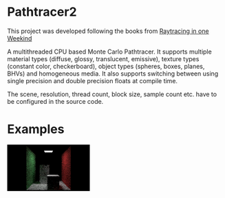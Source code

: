 # Pathtracer2

This project was developed following the books from [Raytracing in one Weekind](https://raytracing.github.io/)

A multithreaded CPU based Monte Carlo Pathtracer.
It supports multiple material types (diffuse, glossy, translucent, emissive), texture types (constant color, checkerboard), object types (spheres, boxes, planes, BHVs) and homogeneous media.
It also supports switching between using single precision and double precision floats at compile time.

The scene, resolution, thread count, block size, sample count etc. have to be configured in the source code.

# Examples
![example 1](images/example1.bmp)

